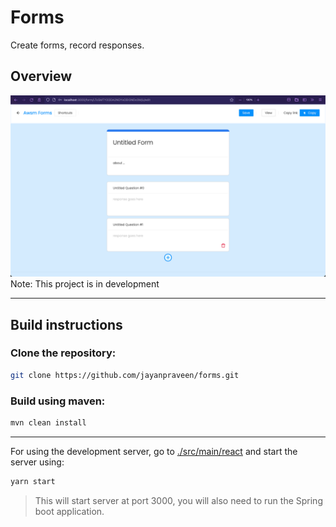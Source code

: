# Forms

Create forms, record responses.

## Overview

![home](./assets/imgs/img_1.png)
Note: This project is in development

---

## Build instructions

### Clone the repository:

```sh
git clone https://github.com/jayanpraveen/forms.git
```

### Build using maven:

```sh
mvn clean install
```

---

For using the development server, go to [./src/main/react](https://github.com/jayanpraveen/Forms/tree/main/src/main/react) and start the server using:

```sh
yarn start
```

> This will start server at port 3000, you will also need to run the Spring boot application.
